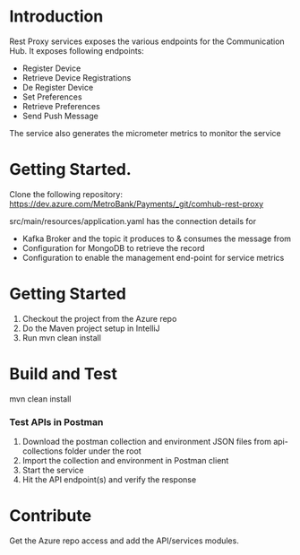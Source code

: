 # Introduction 
Rest Proxy services exposes the various endpoints for the Communication Hub. It exposes following endpoints:
- Register Device
- Retrieve Device Registrations
- De Register Device
- Set Preferences
- Retrieve Preferences
- Send Push Message

The service also generates the micrometer metrics to monitor the service

# Getting Started.

Clone the following repository:
https://dev.azure.com/MetroBank/Payments/_git/comhub-rest-proxy

src/main/resources/application.yaml has the connection details for

- Kafka Broker and the topic it produces to & consumes the message from
- Configuration for MongoDB to retrieve the record
- Configuration to enable the management end-point for service metrics

# Getting Started
1. Checkout the project from the Azure repo
2. Do the Maven project setup in IntelliJ
3. Run mvn clean install

# Build and Test
mvn clean install

### Test APIs in Postman
1. Download the postman collection and environment JSON files from api-collections folder under the root
2. Import the collection and environment in Postman client
3. Start the service
4. Hit the API endpoint(s) and verify the response

# Contribute
Get the Azure repo access and add the API/services modules.